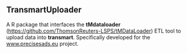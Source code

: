 ## TransmartUploader

A R package that interfaces the **tMdataloader** (https://github.com/ThomsonReuters-LSPS/tMDataLoader) 
ETL tool to upload data into **transmart**.
Specifically developed for the www.precisesads.eu project.

